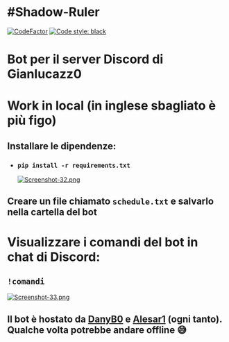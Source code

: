 # #Shadow-Ruler
[![CodeFactor](https://www.codefactor.io/repository/github/danyb0/shadow-ruler/badge)](https://www.codefactor.io/repository/github/danyb0/shadow-ruler)
[![Code style: black](https://img.shields.io/badge/code%20style-black-000000.svg)](https://github.com/psf/black)
# Bot per il server Discord di Gianlucazz0

# Work in local (in inglese sbagliato è più figo)
## Installare le dipendenze:
* ### `pip install -r requirements.txt`
  [![Screenshot-32.png](https://i.postimg.cc/k5Y9mKts/Screenshot-32.png)](https://postimg.cc/qtKWctw6)
## Creare un file chiamato `schedule.txt` e salvarlo nella cartella del bot

# Visualizzare i comandi del bot in chat di Discord:
## `!comandi`
[![Screenshot-33.png](https://i.postimg.cc/GmYqrC85/Screenshot-33.png)](https://postimg.cc/DSvqdRcr)

## Il bot è hostato da [DanyB0](https://github.com/DanyB0) e [Alesar1](https://github.com/Alesar1) (ogni tanto). Qualche volta potrebbe andare offline :sweat_smile:
